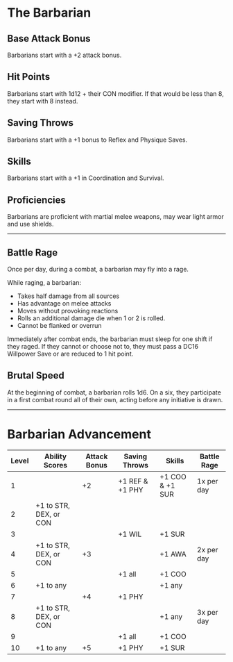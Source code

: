 # The Barbarian
## Base Attack Bonus
Barbarians start with a +2 attack bonus.
## Hit Points
Barbarians start with 1d12 + their CON modifier. If that would be less than 8, they start with 8 instead.
## Saving Throws
Barbarians start with a +1 bonus to Reflex and Physique Saves.
## Skills
Barbarians start with a +1 in Coordination and Survival.
## Proficiencies
Barbarians are proficient with martial melee weapons, may wear light armor and use shields.
_______
## Battle Rage
Once per day, during a combat, a barbarian may fly into a rage.

While raging, a barbarian:
+ Takes half damage from all sources
+ Has advantage on melee attacks
+ Moves without provoking reactions
+ Rolls an additional damage die when 1 or 2 is rolled.
+ Cannot be flanked or overrun

Immediately after combat ends, the barbarian must sleep for one shift if they raged. If they cannot or choose not to, they must pass a DC16 Willpower Save or are reduced to 1 hit point.
## Brutal Speed
At the beginning of combat, a barbarian rolls 1d6. On a six, they participate in a first combat round all of their own, acting before any initiative is drawn.
__________________ 
# Barbarian Advancement
| Level | Ability Scores         | Attack Bonus | Saving Throws   | Skills          | Battle Rage |
| ----- | ---------------------- | ------------ | --------------- | --------------- | ----------- |
| 1     |                        | +2           | +1 REF & +1 PHY | +1 COO & +1 SUR | 1x per day  |
| 2     | +1 to STR, DEX, or CON |              |                 |                 |             |
| 3     |                        |              | +1 WIL          | +1 SUR          |             |
| 4     | +1 to STR, DEX, or CON | +3           |                 | +1 AWA          | 2x per day  |
| 5     |                        |              | +1 all          | +1 COO          |             |
| 6     | +1 to any              |              |                 | +1 any          |             |
| 7     |                        | +4           | +1 PHY          |                 |             |
| 8     | +1 to STR, DEX, or CON |              |                 | +1 any          | 3x per day  |
| 9     |                        |              | +1 all          | +1 COO          |             |
| 10    | +1 to any              | +5           | +1 PHY          | +1 SUR          |             |
